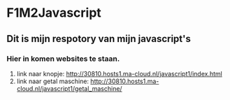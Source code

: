# F1M2Javascript
## Dit is mijn respotory van mijn javascript's
### Hier in komen websites te staan.

1. link naar knopje: http://30810.hosts1.ma-cloud.nl/javascript1/index.html
2. link naar getal maschine: http://30810.hosts1.ma-cloud.nl/javascript1/getal_maschine/